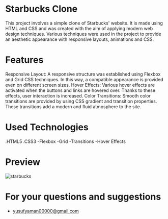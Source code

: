 # Starbucks Clone


This project involves a simple clone of Starbucks' website. It is made using HTML and CSS and was created with the aim of applying modern web design techniques. Various techniques were used in the project to provide an aesthetic appearance with responsive layouts, animations and CSS.


# Features

 Responsive Layout: A responsive structure was established using Flexbox and Grid CSS techniques. In this way, a compatible appearance is provided even on different screen sizes.
 Hover Effects: Various hover effects are activated when the buttons and links are hovered over. Thanks to these effects, user interaction is increased.
 Color Transitions: Smooth color transitions are provided by using CSS gradient and transition properties. These transitions add a modern and fluid atmosphere to the site.

# Used Technologies
.HTML5
.CSS3
-Flexbox
-Grid
-Transitions
-Hover Effects

# Preview 

![starbucks](https://github.com/yusufyaman07/starbucks-clone/assets/148998418/aa7c4361-c136-4caf-95b4-7ce2b8784c9a)

# For your questions and suggestions

 - yusufyaman00000@gmail.com
